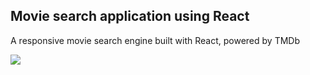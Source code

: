 ## Movie search application using React

A responsive movie search engine built with React, powered by TMDb


<img src="http://drive.google.com/uc?export=view&id=1DURTt1M3Idf66Dd_wuz7A3N-Eb2wwJA1">


